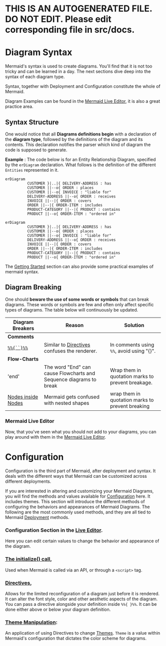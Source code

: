 # THIS IS AN AUTOGENERATED FILE. DO NOT EDIT. Please edit corresponding file in src/docs.

# Diagram Syntax

Mermaid's syntax is used to create diagrams. You'll find that it is not too tricky and can be learned in a day. The next sections dive deep into the syntax of each diagram type.

Syntax, together with Deployment and Configuration constitute the whole of Mermaid.

Diagram Examples can be found in the [Mermaid Live Editor](https://mermaid-js.github.io/mermaid-live-editor), it is also a great practice area.

## Syntax Structure

One would notice that all **Diagrams definitions begin** with a declaration of the **diagram type**, followed by the definitions of the diagram and its contents. This declaration notifies the parser which kind of diagram the code is supposed to generate.

**Example** : The code below is for an Entity Relationship Diagram, specified by the `erDiagram` declaration. What follows is the definition of the different `Entities` represented in it.

```mermaid-example
erDiagram
          CUSTOMER }|..|{ DELIVERY-ADDRESS : has
          CUSTOMER ||--o{ ORDER : places
          CUSTOMER ||--o{ INVOICE : "liable for"
          DELIVERY-ADDRESS ||--o{ ORDER : receives
          INVOICE ||--|{ ORDER : covers
          ORDER ||--|{ ORDER-ITEM : includes
          PRODUCT-CATEGORY ||--|{ PRODUCT : contains
          PRODUCT ||--o{ ORDER-ITEM : "ordered in"
```

```mermaid
erDiagram
          CUSTOMER }|..|{ DELIVERY-ADDRESS : has
          CUSTOMER ||--o{ ORDER : places
          CUSTOMER ||--o{ INVOICE : "liable for"
          DELIVERY-ADDRESS ||--o{ ORDER : receives
          INVOICE ||--|{ ORDER : covers
          ORDER ||--|{ ORDER-ITEM : includes
          PRODUCT-CATEGORY ||--|{ PRODUCT : contains
          PRODUCT ||--o{ ORDER-ITEM : "ordered in"
```

The [Getting Started](./n00b-gettingStarted.md) section can also provide some practical examples of mermaid syntax.

## Diagram Breaking

One should **beware the use of some words or symbols** that can break diagrams. These words or symbols are few and often only affect specific types of diagrams. The table below will continuously be updated.

| Diagram Breakers                                                                                               | Reason                                                             | Solution                                          |
| -------------------------------------------------------------------------------------------------------------- | ------------------------------------------------------------------ | ------------------------------------------------- |
| **Comments**                                                                                                   |                                                                    |                                                   |
| [` %%{``}%% `](https://github.com/mermaid-js/mermaid/issues/1968)                                              | Similar to [Directives](./directives.md) confuses the renderer.    | In comments using `%%`, avoid using "{}".         |
| **Flow-Charts**                                                                                                |                                                                    |                                                   |
| 'end'                                                                                                          | The word "End" can cause Flowcharts and Sequence diagrams to break | Wrap them in quotation marks to prevent breakage. |
| [Nodes inside Nodes](https://mermaid-js.github.io/mermaid/#/flowchart?id=special-characters-that-break-syntax) | Mermaid gets confused with nested shapes                           | wrap them in quotation marks to prevent breaking  |

### Mermaid Live Editor

Now, that you've seen what you should not add to your diagrams, you can play around with them in the [Mermaid Live Editor](https://mermaid-js.github.io/mermaid-live-editor).

# Configuration

Configuration is the third part of Mermaid, after deployment and syntax. It deals with the different ways that Mermaid can be customized across different deployments.

If you are interested in altering and customizing your Mermaid Diagrams, you will find the methods and values available for [Configuration](./Setup.md) here. It includes themes.
This section will introduce the different methods of configuring the behaviors and appearances of Mermaid Diagrams.
The following are the most commonly used methods, and they are all tied to Mermaid [Deployment](./n00b-gettingStarted.md) methods.

### Configuration Section in the [Live Editor](https://mermaid-js.github.io/mermaid-live-editor).

Here you can edit certain values to change the behavior and appearance of the diagram.

### [The initialize() call](https://mermaid-js.github.io/mermaid/#/n00b-gettingStarted?id=_3-calling-the-javascript-api),

Used when Mermaid is called via an API, or through a `<script>` tag.

### [Directives](./directives.md),

Allows for the limited reconfiguration of a diagram just before it is rendered. It can alter the font style, color and other aesthetic aspects of the diagram. You can pass a directive alongside your definition inside `%%{ }%%`. It can be done either above or below your diagram definition.

### [Theme Manipulation](./theming.md):

An application of using Directives to change [Themes](./theming.md). `Theme` is a value within Mermaid's configuration that dictates the color scheme for diagrams.
